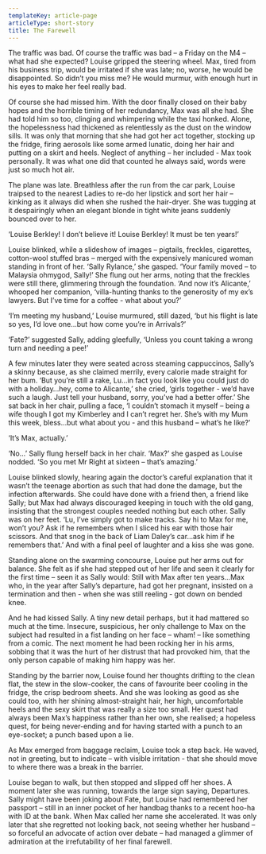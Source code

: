 ```yaml
---
templateKey: article-page
articleType: short-story
title: The Farewell
---
```


The traffic was bad. Of course the traffic was bad – a Friday on the M4 – what had she expected? Louise gripped the steering wheel. Max, tired from his business trip, would be irritated if she was late; no, worse, he would be disappointed. So didn’t you miss me? He would murmur, with enough hurt in his eyes to make her feel really bad.

Of course she had missed him. With the door finally closed on their baby hopes and the horrible timing of her redundancy, Max was all she had. She had told him so too, clinging and whimpering while the taxi honked. Alone, the hopelessness had thickened as relentlessly as the dust on the window sills. It was only that morning that she had got her act together, stocking up the fridge, firing aerosols like some armed lunatic, doing her hair and putting on a skirt and heels. Neglect of anything – her included - Max took personally. It was what one did that counted he always said, words were just so much hot air.

The plane was late. Breathless after the run from the car park, Louise traipsed to the nearest Ladies to re-do her lipstick and sort her hair – kinking as it always did when she rushed the hair-dryer. She was tugging at it despairingly when an elegant blonde in tight white jeans suddenly bounced over to her.

‘Louise Berkley! I don’t believe it! Louise Berkley! It must be ten years!’

Louise blinked, while a slideshow of images – pigtails, freckles, cigarettes, cotton-wool stuffed bras – merged with the expensively manicured woman standing in front of her. ‘Sally Rylance,’ she gasped. ‘Your family moved – to Malaysia ohmygod, Sally!’ She flung out her arms, noting that the freckles were still there, glimmering through the foundation. ‘And now it’s Alicante,’ whooped her companion, ‘villa-hunting thanks to the generosity of my ex’s lawyers. But I’ve time for a coffee - what about you?’

‘I’m meeting my husband,’ Louise murmured, still dazed, ‘but his flight is late so yes, I’d love one…but how come you’re in Arrivals?’

‘Fate?’ suggested Sally, adding gleefully, ‘Unless you count taking a wrong turn and needing a pee!’

A few minutes later they were seated across steaming cappuccinos, Sally’s a skinny because, as she claimed merrily, every calorie made straight for her bum. ‘But you’re still a rake, Lu…in fact you look like you could just do with a holiday…hey, come to Alicante,’ she cried, ‘girls together - we’d have such a laugh. Just tell your husband, sorry, you’ve had a better offer.’ She sat back in her chair, pulling a face, ‘I couldn’t stomach it myself – being a wife though I got my Kimberley and I can’t regret her. She’s with my Mum this week, bless…but what about you - and this husband – what’s he like?’

‘It’s Max, actually.’

‘No…’ Sally flung herself back in her chair. ‘Max?’ she gasped as Louise nodded. ‘So you met Mr Right at sixteen – that’s amazing.’

Louise blinked slowly, hearing again the doctor’s careful explanation that it wasn’t the teenage abortion as such that had done the damage, but the infection afterwards. She could have done with a friend then, a friend like Sally; but Max had always discouraged keeping in touch with the old gang, insisting that the strongest couples needed nothing but each other. Sally was on her feet. ‘Lu, I’ve simply got to make tracks. Say hi to Max for me, won’t you? Ask if he remembers when I sliced his ear with those hair scissors. And that snog in the back of Liam Daley’s car…ask him if he remembers that.’ And with a final peel of laughter and a kiss she was gone.

Standing alone on the swarming concourse, Louise put her arms out for balance. She felt as if she had stepped out of her life and seen it clearly for the first time – seen it as Sally would: Still with Max after ten years…Max who, in the year after Sally’s departure, had got her pregnant, insisted on a termination and then - when she was still reeling - got down on bended knee.

And he had kissed Sally. A tiny new detail perhaps, but it had mattered so much at the time. Insecure, suspicious, her only challenge to Max on the subject had resulted in a fist landing on her face – wham! – like something from a comic. The next moment he had been rocking her in his arms, sobbing that it was the hurt of her distrust that had provoked him, that the only person capable of making him happy was her.

Standing by the barrier now, Louise found her thoughts drifting to the clean flat, the stew in the slow-cooker, the cans of favourite beer cooling in the fridge, the crisp bedroom sheets. And she was looking as good as she could too, with her shining almost-straight hair, her high, uncomfortable heels and the sexy skirt that was really a size too small. Her quest had always been Max’s happiness rather than her own, she realised; a hopeless quest, for being never-ending and for having started with a punch to an eye-socket; a punch based upon a lie.

As Max emerged from baggage reclaim, Louise took a step back. He waved, not in greeting, but to indicate – with visible irritation - that she should move to where there was a break in the barrier.

Louise began to walk, but then stopped and slipped off her shoes. A moment later she was running, towards the large sign saying, Departures. Sally might have been joking about Fate, but Louise had remembered her passport – still in an inner pocket of her handbag thanks to a recent hoo-ha with ID at the bank. When Max called her name she accelerated. It was only later that she regretted not looking back, not seeing whether her husband – so forceful an advocate of action over debate – had managed a glimmer of admiration at the irrefutability of her final farewell.
